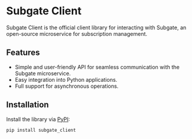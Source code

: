# Subgate Client

Subgate Client is the official client library for interacting with Subgate, an open-source microservice for subscription management.

## Features

- Simple and user-friendly API for seamless communication with the Subgate microservice.
- Easy integration into Python applications.
- Full support for asynchronous operations.

## Installation

Install the library via [PyPI](https://pypi.org/project/subgate_client/):

```bash
pip install subgate_client
```
